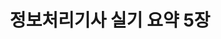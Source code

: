 ---
layout: post
title: "정보처리기사 실기 요약 5장"
comments: true
description: ""
keywords: ""
tags : [정보처리기사 실기]
---